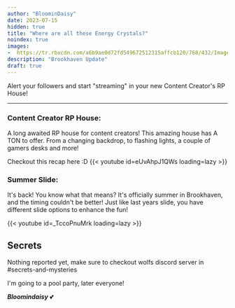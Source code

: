 ```yaml
---
author: "BloominDaisy"
date: 2023-07-15
hidden: true
title: "Where are all these Energy Crystals?"
noindex: true
images:
-  https://tr.rbxcdn.com/a6b9ae0d72fd549672512315affcb120/768/432/Image/Png
description: "Brookhaven Update"
draft: true
---
```


Alert your followers and start "streaming" in your new Content Creator's RP House!

---

### **Content Creator RP House**: 

A long awaited RP house for content creators! This amazing house has A TON to offer. From a changing backdrop, to flashing lights, a couple of gamers desks and more!

Checkout this recap here :D
{{< youtube id=eUvAhpJ1QWs loading=lazy >}}


### **Summer Slide**: 

It's back! You know what that means? It's officially summer in Brookhaven, and the timing couldn't be better! Just like last years slide, you have different slide options to enhance the fun!

{{< youtube id=_TccoPnuMrk loading=lazy >}}


## Secrets

Nothing reported yet, make sure to checkout wolfs discord server in #secrets-and-mysteries 

I'm going to a pool party, later everyone!

_**Bloomindaisy**_ <span class="nowrap"><span class="emojify">💕</span>